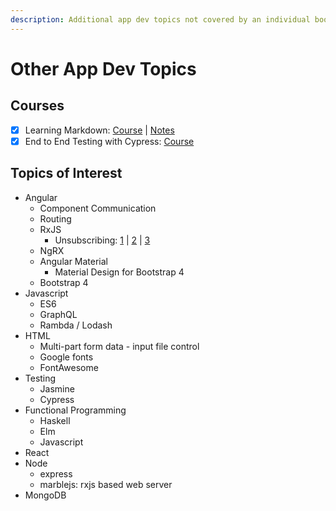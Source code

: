 ```yaml
---
description: Additional app dev topics not covered by an individual book.
---
```


# Other App Dev Topics

## Courses

* [x] Learning Markdown: [Course](https://www.linkedin.com/learning/learning-markdown) \| [Notes](https://mkresources.gitbook.io/misc/course-notes-learning-markdown)
* [x] End to End Testing with Cypress: [Course](https://egghead.io/courses/end-to-end-testing-with-cypress)

## Topics of Interest

* Angular
  * Component Communication
  * Routing
  * RxJS
    * Unsubscribing: [1](https://alligator.io/angular/takeuntil-rxjs-unsubscribe/) \| [2](https://medium.com/@benlesh/rxjs-dont-unsubscribe-6753ed4fda87) \| [3](http://brianflove.com/2016/12/11/anguar-2-unsubscribe-observables/)
  * NgRX
  * Angular Material
    * Material Design for Bootstrap 4
  * Bootstrap 4
* Javascript
  * ES6
  * GraphQL
  * Rambda / Lodash
* HTML
  * Multi-part form data - input file control
  * Google fonts
  * FontAwesome
* Testing
  * Jasmine
  * Cypress
* Functional Programming
  * Haskell
  * Elm
  * Javascript
* React
* Node
  * express
  * marblejs: rxjs based web server
* MongoDB

